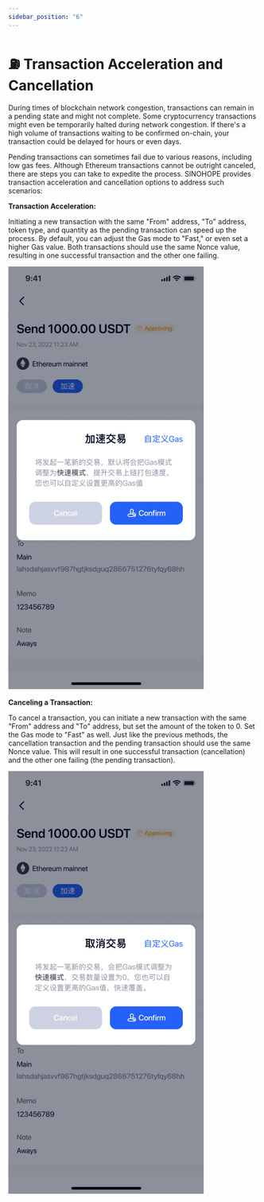 ```yaml
---
sidebar_position: "6"
---
```

# ⛽ Transaction Acceleration and Cancellation

During times of blockchain network congestion, transactions can remain in a pending state and might not complete. Some cryptocurrency transactions might even be temporarily halted during network congestion. If there's a high volume of transactions waiting to be confirmed on-chain, your transaction could be delayed for hours or even days.

Pending transactions can sometimes fail due to various reasons, including low gas fees. Although Ethereum transactions cannot be outright canceled, there are steps you can take to expedite the process. SINOHOPE provides transaction acceleration and cancellation options to address such scenarios:

**Transaction Acceleration:**

Initiating a new transaction with the same "From" address, "To" address, token type, and quantity as the pending transaction can speed up the process. By default, you can adjust the Gas mode to "Fast," or even set a higher Gas value. Both transactions should use the same Nonce value, resulting in one successful transaction and the other one failing.

![](<../images/assets/image (22).png>)


**Canceling a Transaction:**

To cancel a transaction, you can initiate a new transaction with the same "From" address and "To" address, but set the amount of the token to 0. Set the Gas mode to "Fast" as well. Just like the previous methods, the cancellation transaction and the pending transaction should use the same Nonce value. This will result in one successful transaction (cancellation) and the other one failing (the pending transaction).

![](<../images/assets/image (49).png>)
